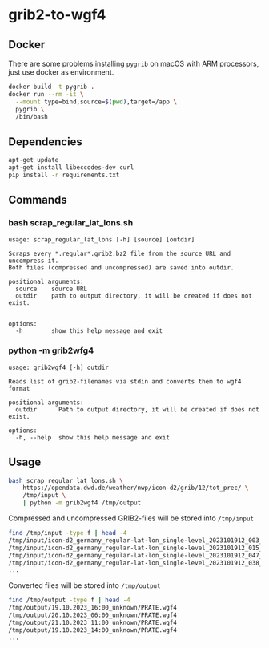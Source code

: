 # grib2-to-wgf4

## Docker

There are some problems installing `pygrib` on macOS with ARM processors,
just use docker as environment.

```sh
docker build -t pygrib .
docker run --rm -it \
  --mount type=bind,source=$(pwd),target=/app \
  pygrib \
  /bin/bash
```

## Dependencies

```sh
apt-get update
apt-get install libeccodes-dev curl
pip install -r requirements.txt
```

## Commands

### bash scrap_regular_lat_lons.sh

```
usage: scrap_regular_lat_lons [-h] [source] [outdir]

Scraps every *.regular*.grib2.bz2 file from the source URL and uncompress it.
Both files (compressed and uncompressed) are saved into outdir.

positional arguments:
  source    source URL
  outdir    path to output directory, it will be created if does not exist.


options:
  -h        show this help message and exit
```

### python -m grib2wfg4

```
usage: grib2wgf4 [-h] outdir

Reads list of grib2-filenames via stdin and converts them to wgf4 format

positional arguments:
  outdir      Path to output directory, it will be created if does not exist.

options:
  -h, --help  show this help message and exit
```

## Usage

```sh
bash scrap_regular_lat_lons.sh \
    https://opendata.dwd.de/weather/nwp/icon-d2/grib/12/tot_prec/ \
    /tmp/input \
    | python -m grib2wgf4 /tmp/output
```

Compressed and uncompressed GRIB2-files will be stored into `/tmp/input`

```sh
find /tmp/input -type f | head -4
/tmp/input/icon-d2_germany_regular-lat-lon_single-level_2023101912_003_2d_tot_prec.grib2.bz2
/tmp/input/icon-d2_germany_regular-lat-lon_single-level_2023101912_015_2d_tot_prec.grib2
/tmp/input/icon-d2_germany_regular-lat-lon_single-level_2023101912_047_2d_tot_prec.grib2.bz2
/tmp/input/icon-d2_germany_regular-lat-lon_single-level_2023101912_038_2d_tot_prec.grib2
...
```

Converted files will be stored into `/tmp/output`

```sh
find /tmp/output -type f | head -4
/tmp/output/19.10.2023_16:00_unknown/PRATE.wgf4
/tmp/output/20.10.2023_06:00_unknown/PRATE.wgf4
/tmp/output/21.10.2023_11:00_unknown/PRATE.wgf4
/tmp/output/19.10.2023_14:00_unknown/PRATE.wgf4
...
```
